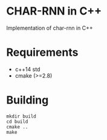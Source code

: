 # CHAR-RNN in C++
Implementation of char-rnn in C++

# Requirements
- c++14 std
- cmake (>=2.8)

# Building 

```
mkdir build
cd build
cmake ..
make
```
